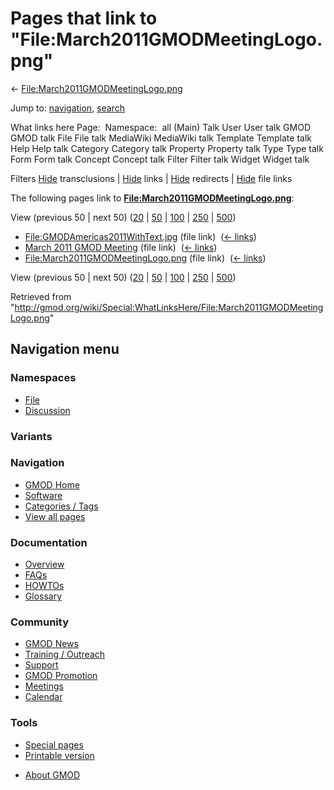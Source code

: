 <div id="mw-page-base" class="noprint">

</div>

<div id="mw-head-base" class="noprint">

</div>

<div id="content" class="mw-body" role="main">

<span id="top"></span>

<div id="mw-js-message" style="display:none;">

</div>



# <span dir="auto">Pages that link to "File:March2011GMODMeetingLogo.png"</span>

<div id="bodyContent">

<div id="contentSub">

←
[File:March2011GMODMeetingLogo.png](/wiki/File:March2011GMODMeetingLogo.png "File:March2011GMODMeetingLogo.png")

</div>

<div id="jump-to-nav" class="mw-jump">

Jump to: [navigation](#mw-navigation), [search](#p-search)

</div>

<div id="mw-content-text">

What links here Page:  Namespace:  all (Main) Talk User User talk GMOD
GMOD talk File File talk MediaWiki MediaWiki talk Template Template talk
Help Help talk Category Category talk Property Property talk Type Type
talk Form Form talk Concept Concept talk Filter Filter talk Widget
Widget talk

Filters
[Hide](/mediawiki/index.php?title=Special:WhatLinksHere/File:March2011GMODMeetingLogo.png&hidetrans=1 "Special:WhatLinksHere/File:March2011GMODMeetingLogo.png")
transclusions \|
[Hide](/mediawiki/index.php?title=Special:WhatLinksHere/File:March2011GMODMeetingLogo.png&hidelinks=1 "Special:WhatLinksHere/File:March2011GMODMeetingLogo.png")
links \|
[Hide](/mediawiki/index.php?title=Special:WhatLinksHere/File:March2011GMODMeetingLogo.png&hideredirs=1 "Special:WhatLinksHere/File:March2011GMODMeetingLogo.png")
redirects \|
[Hide](/mediawiki/index.php?title=Special:WhatLinksHere/File:March2011GMODMeetingLogo.png&hideimages=1 "Special:WhatLinksHere/File:March2011GMODMeetingLogo.png")
file links

The following pages link to
**[File:March2011GMODMeetingLogo.png](/wiki/File:March2011GMODMeetingLogo.png "File:March2011GMODMeetingLogo.png")**:

View (previous 50 \| next 50)
([20](/mediawiki/index.php?title=Special:WhatLinksHere/File:March2011GMODMeetingLogo.png&limit=20 "Special:WhatLinksHere/File:March2011GMODMeetingLogo.png")
\|
[50](/mediawiki/index.php?title=Special:WhatLinksHere/File:March2011GMODMeetingLogo.png&limit=50 "Special:WhatLinksHere/File:March2011GMODMeetingLogo.png")
\|
[100](/mediawiki/index.php?title=Special:WhatLinksHere/File:March2011GMODMeetingLogo.png&limit=100 "Special:WhatLinksHere/File:March2011GMODMeetingLogo.png")
\|
[250](/mediawiki/index.php?title=Special:WhatLinksHere/File:March2011GMODMeetingLogo.png&limit=250 "Special:WhatLinksHere/File:March2011GMODMeetingLogo.png")
\|
[500](/mediawiki/index.php?title=Special:WhatLinksHere/File:March2011GMODMeetingLogo.png&limit=500 "Special:WhatLinksHere/File:March2011GMODMeetingLogo.png"))

- [File:GMODAmericas2011WithText.jpg](/wiki/File:GMODAmericas2011WithText.jpg "File:GMODAmericas2011WithText.jpg")
  (file link) ‎ <span class="mw-whatlinkshere-tools">([←
  links](/mediawiki/index.php?title=Special:WhatLinksHere&target=File%3AGMODAmericas2011WithText.jpg "Special:WhatLinksHere"))</span>
- [March 2011 GMOD
  Meeting](/wiki/March_2011_GMOD_Meeting "March 2011 GMOD Meeting")
  (file link) ‎ <span class="mw-whatlinkshere-tools">([←
  links](/mediawiki/index.php?title=Special:WhatLinksHere&target=March+2011+GMOD+Meeting "Special:WhatLinksHere"))</span>
- [File:March2011GMODMeetingLogo.png](/wiki/File:March2011GMODMeetingLogo.png "File:March2011GMODMeetingLogo.png")
  (file link) ‎ <span class="mw-whatlinkshere-tools">([←
  links](/mediawiki/index.php?title=Special:WhatLinksHere&target=File%3AMarch2011GMODMeetingLogo.png "Special:WhatLinksHere"))</span>

View (previous 50 \| next 50)
([20](/mediawiki/index.php?title=Special:WhatLinksHere/File:March2011GMODMeetingLogo.png&limit=20 "Special:WhatLinksHere/File:March2011GMODMeetingLogo.png")
\|
[50](/mediawiki/index.php?title=Special:WhatLinksHere/File:March2011GMODMeetingLogo.png&limit=50 "Special:WhatLinksHere/File:March2011GMODMeetingLogo.png")
\|
[100](/mediawiki/index.php?title=Special:WhatLinksHere/File:March2011GMODMeetingLogo.png&limit=100 "Special:WhatLinksHere/File:March2011GMODMeetingLogo.png")
\|
[250](/mediawiki/index.php?title=Special:WhatLinksHere/File:March2011GMODMeetingLogo.png&limit=250 "Special:WhatLinksHere/File:March2011GMODMeetingLogo.png")
\|
[500](/mediawiki/index.php?title=Special:WhatLinksHere/File:March2011GMODMeetingLogo.png&limit=500 "Special:WhatLinksHere/File:March2011GMODMeetingLogo.png"))

</div>

<div class="printfooter">

Retrieved from
"<http://gmod.org/wiki/Special:WhatLinksHere/File:March2011GMODMeetingLogo.png>"

</div>

<div id="catlinks" class="catlinks catlinks-allhidden">

</div>

<div class="visualClear">

</div>

</div>

</div>

<div id="mw-navigation">

## Navigation menu

<div id="mw-head">



<div id="left-navigation">

<div id="p-namespaces" class="vectorTabs" role="navigation"
aria-labelledby="p-namespaces-label">

### Namespaces

- <span id="ca-nstab-image"><a href="/wiki/File:March2011GMODMeetingLogo.png" accesskey="c"
  title="View the file page [c]">File</a></span>
- <span id="ca-talk"><a
  href="/mediawiki/index.php?title=File_talk:March2011GMODMeetingLogo.png&amp;action=edit&amp;redlink=1"
  accesskey="t"
  title="Discussion about the content page [t]">Discussion</a></span>

</div>

<div id="p-variants" class="vectorMenu emptyPortlet" role="navigation"
aria-labelledby="p-variants-label">

### 

### Variants[](#)

<div class="menu">

</div>

</div>

</div>





</div>

</div>

</div>

<div id="mw-panel">

<div id="p-logo" role="banner">

<a href="/wiki/Main_Page"
style="background-image: url(http://gmod.org/images/GMOD-cogs.png);"
title="Visit the main page"></a>

</div>

<div id="p-Navigation" class="portal" role="navigation"
aria-labelledby="p-Navigation-label">

### Navigation

<div class="body">

- <span id="n-GMOD-Home">[GMOD Home](/wiki/Main_Page)</span>
- <span id="n-Software">[Software](/wiki/GMOD_Components)</span>
- <span id="n-Categories-.2F-Tags">[Categories /
  Tags](/wiki/Categories)</span>
- <span id="n-View-all-pages">[View all
  pages](/wiki/Special:AllPages)</span>

</div>

</div>

<div id="p-Documentation" class="portal" role="navigation"
aria-labelledby="p-Documentation-label">

### Documentation

<div class="body">

- <span id="n-Overview">[Overview](/wiki/Overview)</span>
- <span id="n-FAQs">[FAQs](/wiki/Category:FAQ)</span>
- <span id="n-HOWTOs">[HOWTOs](/wiki/Category:HOWTO)</span>
- <span id="n-Glossary">[Glossary](/wiki/Glossary)</span>

</div>

</div>

<div id="p-Community" class="portal" role="navigation"
aria-labelledby="p-Community-label">

### Community

<div class="body">

- <span id="n-GMOD-News">[GMOD News](/wiki/GMOD_News)</span>
- <span id="n-Training-.2F-Outreach">[Training /
  Outreach](/wiki/Training_and_Outreach)</span>
- <span id="n-Support">[Support](/wiki/Support)</span>
- <span id="n-GMOD-Promotion">[GMOD
  Promotion](/wiki/GMOD_Promotion)</span>
- <span id="n-Meetings">[Meetings](/wiki/Meetings)</span>
- <span id="n-Calendar">[Calendar](/wiki/Calendar)</span>

</div>

</div>

<div id="p-tb" class="portal" role="navigation"
aria-labelledby="p-tb-label">

### Tools

<div class="body">

- <span id="t-specialpages"><a href="/wiki/Special:SpecialPages" accesskey="q"
  title="A list of all special pages [q]">Special pages</a></span>
- <span id="t-print"><a
  href="/mediawiki/index.php?title=Special:WhatLinksHere/File:March2011GMODMeetingLogo.png&amp;printable=yes"
  rel="alternate" accesskey="p"
  title="Printable version of this page [p]">Printable version</a></span>

</div>

</div>

</div>

</div>

<div id="footer" role="contentinfo">

- <span id="footer-places-about">[About
  GMOD](/wiki/GMOD:About "GMOD:About")</span>

<!-- -->






</div>
